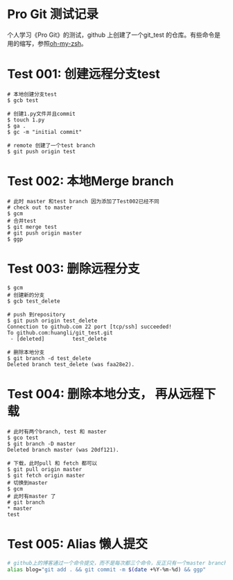 # Pro Git 测试记录

个人学习《Pro Git》的测试，github 上创建了一个git_test 的仓库。有些命令是用的缩写，参照[oh-my-zsh](https://github.com/ohmyzsh/ohmyzsh/wiki/Cheatsheet#git)。

# Test 001: 创建远程分支test
```terminal
# 本地创建分支test
$ gcb test

# 创建1.py文件并且commit
$ touch 1.py
$ ga .
$ gc -m "initial commit"

# remote 创建了一个test branch
$ git push origin test
```

# Test 002: 本地Merge branch
```terminal
# 此时 master 和test branch 因为添加了Test002已经不同
# check out to master
$ gcm
# 合并test
$ git merge test
# git push origin master
$ ggp
```

# Test 003: 删除远程分支
```terminal
$ gcm
# 创建新的分支
$ gcb test_delete

# push 到repository
$ git push origin test_delete
Connection to github.com 22 port [tcp/ssh] succeeded!
To github.com:huangli/git_test.git
 - [deleted]         test_delete

# 删除本地分支
$ git branch -d test_delete
Deleted branch test_delete (was faa28e2).
```

# Test 004: 删除本地分支， 再从远程下载
```terminal
# 此时有两个branch, test 和 master
$ gco test
$ git branch -D master
Deleted branch master (was 20df121).

# 下载，此时pull 和 fetch 都可以
$ git pull origin master 
$ git fetch origin master
# 切换到master
$ gcm
# 此时有master 了
# git branch 
* master
test
```

# Test 005: Alias 懒人提交

```bash
# github上的博客通过一个命令提交，而不是每次都三个命令，反正只有一个master branch
alias blog="git add . && git commit -m $(date +%Y-%m-%d) && ggp" 
```